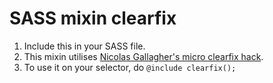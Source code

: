 # SASS mixin clearfix

1. Include this in your SASS file.
2. This mixin utilises [Nicolas Gallagher's micro clearfix hack](http://nicolasgallagher.com/micro-clearfix-hack/).
3. To use it on your selector, do `@include clearfix();`
